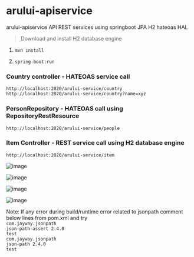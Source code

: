# arului-apiservice
arului-apiservice API REST services using springboot JPA H2 hateoas HAL

<blockquote>Download and install H2 database engine</blockquote>


1. ```mvn install```

2. ```spring-boot:run```

<h3>Country controller - HATEOAS service call</h3>

```http://localhost:2020/arului-service/country```
```http://localhost:2020/arului-service/country?name=xyz```

<h3>PersonRepository - HATEOAS call using RepositoryRestResource</h3>

```http://localhost:2020/arului-service/people```

<h3>Item Controller - REST service call using H2 database engine</h3>

```http://localhost:2020/arului-service/item```

![image](https://user-images.githubusercontent.com/56085499/86805428-c6f3f100-c06f-11ea-9c26-0f7b929839cc.png)

![image](https://user-images.githubusercontent.com/56085499/86805652-fb67ad00-c06f-11ea-89f6-248e1535bcee.png)

![image](https://user-images.githubusercontent.com/56085499/86805841-2fdb6900-c070-11ea-9b3a-d8fd2656c68c.png)

![image](https://user-images.githubusercontent.com/56085499/86806040-631df800-c070-11ea-9e5d-6edd31c5d02f.png)

Note:
If any error during build/runtime error related to jsonpath comment below lines from pom.xml and try
<code>
<dependency>
			<groupId>com.jayway.jsonpath</groupId>
			<artifactId>json-path-assert</artifactId>
			<version>2.4.0</version>
			<scope>test</scope>
		</dependency>
		<dependency>
			<groupId>com.jayway.jsonpath</groupId>
			<artifactId>json-path</artifactId>
			<version>2.4.0</version>
			<scope>test</scope>
		</dependency>
</code>
